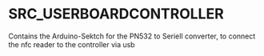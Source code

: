 # SRC_USERBOARDCONTROLLER

Contains the Arduino-Sektch for the PN532 to Seriell converter, to connect the nfc reader to the controller via usb
